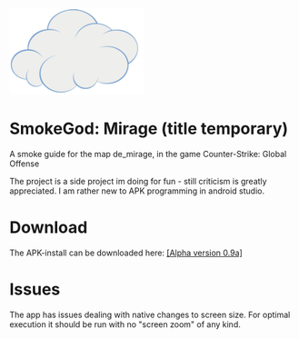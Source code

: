 
![Logo](https://github.com/bischmlb/CSGO_Smokes/blob/master/app/src/main/res/drawable/cloud91.png)


# SmokeGod: Mirage (title temporary)
A smoke guide for the map de_mirage, in the game Counter-Strike: Global Offense

The project is  a side project im doing for fun - still criticism is greatly appreciated. I am rather new to APK programming in android studio.

# Download
The APK-install can be downloaded here:
[[Alpha version 0.9a]]( https://github.com/bischmlb/CSGO_Smokes/releases/tag/0.9a)

# Issues
The app has issues dealing with native changes to screen size. For optimal execution it should be run with no "screen zoom" of any kind. 


